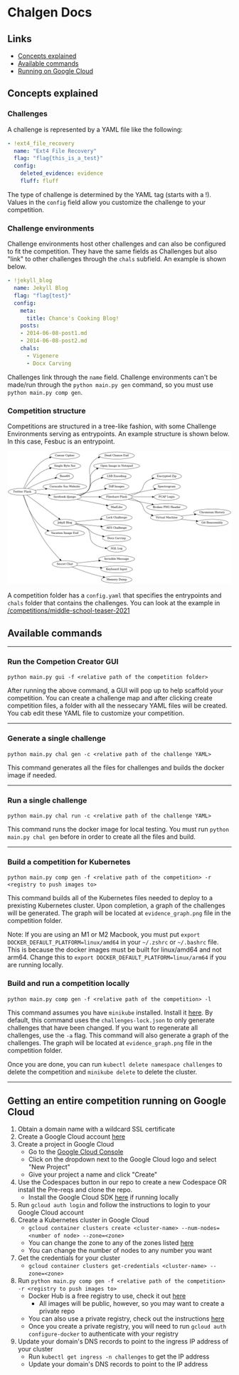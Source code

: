 Chalgen Docs
==============
## Links
  - [Concepts explained](README.md#concepts-explained)
  - [Available commands](README.md#available-commands)
  - [Running on Google Cloud](README.md#getting-an-entire-competition-running-on-google-cloud)

## Concepts explained

### Challenges
A challenge is represented by a YAML file like the following:

```yaml
- !ext4_file_recovery
  name: "Ext4 File Recovery"
  flag: "flag{this_is_a_test}"
  config:
    deleted_evidence: evidence
    fluff: fluff
```

The type of challenge is determined by the YAML tag (starts with a !). Values in the `config` field allow you customize the challenge to your competition.

### Challenge environments
Challenge environments host other challenges and can also be configured to fit the competition. They have the same fields as Challenges but also "link" to other challenges through the `chals` subfield. An example is shown below.

```yaml
- !jekyll_blog
  name: Jekyll Blog
  flag: "flag{test}"
  config:
    meta:
      title: Chance's Cooking Blog!
    posts:
    - 2014-06-08-post1.md
    - 2014-06-08-post2.md
    chals:
      - Vigenere
      - Docx Carving
```

Challenges link through the `name` field. Challenge environments can't be made/run through the `python main.py gen` command, so you must use `python main.py comp gen`. 

### Competition structure
Competitions are structured in a tree-like fashion, with some Challenge Environments serving as entrypoints. An example structure is shown below. In this case, Fesbuc is an entrypoint.

![image](../competitions/mcpshsf-2023/evidence_graph.png)

A competition folder has a `config.yaml` that specifies the entrypoints and `chals` folder that contains the challenges. You can look at the example in [/competitions/middle-school-teaser-2021](/competitions/middle-school-teaser-2021/)

## Available commands
***
### Run the Competion Creator GUI

```shell
python main.py gui -f <relative path of the competition folder>
```

After running the above command, a GUI will pop up to help scaffold your competition. You can create a challenge map and after clicking 
create competition files, a folder with all the nessecary YAML files will be created. You cab edit these YAML file to customize your competition.
***
### Generate a single challenge

```shell
python main.py chal gen -c <relative path of the challenge YAML>
```

This command generates all the files for challenges and builds the docker image if needed.
***
### Run a single challenge

```shell
python main.py chal run -c <relative path of the challenge YAML>
```

This command runs the docker image for local testing. You must run `python main.py chal gen` before in order to create all the files and build.
***
### Build a competition for Kubernetes

```shell
python main.py comp gen -f <relative path of the competition> -r <registry to push images to>
```

This command builds all of the Kubernetes files needed to deploy to a prexisting Kubernetes cluster. Upon completion, a graph of the challenges will be generated. The graph will be located at `evidence_graph.png` file in the competition folder.

Note: If you are using an M1 or M2 Macbook, you must put `export DOCKER_DEFAULT_PLATFORM=linux/amd64` in your `~/.zshrc` or `~/.bashrc` file. This is because the docker images must be built for linux/amd64 and not arm64. Change this to `export DOCKER_DEFAULT_PLATFORM=linux/arm64` if you are running locally.

### Build and run a competition locally

```shell
python main.py comp gen -f <relative path of the competition> -l
```

This command assumes you have `minikube` installed. Install it [here](https://minikube.sigs.k8s.io/docs/start/). By default, this command uses the `challenges-lock.json` to only generate challenges that have been changed. If you want to regenerate all challenges, use the `-a` flag. This command will also generate a graph of the challenges. The graph will be located at `evidence_graph.png` file in the competition folder. 

Once you are done, you can run `kubectl delete namespace challenges` to delete the competition and `minikube delete` to delete the cluster.
***

## Getting an entire competition running on Google Cloud

1. Obtain a domain name with a wildcard SSL certificate
2. Create a Google Cloud account [here](https://cloud.google.com/free)
3. Create a project in Google Cloud
    - Go to the [Google Cloud Console](https://console.cloud.google.com/)
    - Click on the dropdown next to the Google Cloud logo and select "New Project"
    - Give your project a name and click "Create"
4. Use the Codespaces button in our repo to create a new Codespace OR install the Pre-reqs and clone the repo.
    - Install the Google Cloud SDK [here](https://cloud.google.com/sdk/docs/install) if running locally
5. Run `gcloud auth login` and follow the instructions to login to your Google Cloud account
6. Create a Kubernetes cluster in Google Cloud
    - `gcloud container clusters create <cluster-name> --num-nodes=<number of node> --zone=<zone>`
    - You can change the zone to any of the zones listed [here](https://cloud.google.com/compute/docs/regions-zones)
    - You can change the number of nodes to any number you want
7. Get the credentials for your cluster
    - `gcloud container clusters get-credentials <cluster-name> --zone=<zone>`
8. Run `python main.py comp gen -f <relative path of the competition> -r <registry to push images to>`
    - Docker Hub is a free registry to use, check it out [here](https://hub.docker.com/)
        - All images will be public, however, so you may want to create a private repo
    - You can also use a private registry, check out the instructions [here](https://cloud.google.com/container-registry/docs/quickstart)
    - Once you create a private registry, you will need to run `gcloud auth configure-docker` to authenticate with your registry
9. Update your domain's DNS records to point to the ingress IP address of your cluster
    - Run `kubectl get ingress -n challenges` to get the IP address
    - Update your domain's DNS records to point to the IP address

